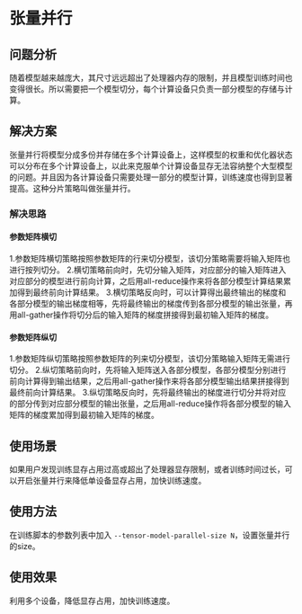 # 张量并行

## 问题分析

随着模型越来越庞大，其尺寸远远超出了处理器内存的限制，并且模型训练时间也变得很长。所以需要把一个模型切分，每个计算设备只负责一部分模型的存储与计算。

## 解决方案

张量并行将模型分成多份并存储在多个计算设备上，这样模型的权重和优化器状态可以分布在多个计算设备上，以此来克服单个计算设备显存无法容纳整个大型模型的问题。并且因为各计算设备只需要处理一部分的模型计算，训练速度也得到显著提高。这种分片策略叫做张量并行。

### 解决思路

#### 参数矩阵横切

1.参数矩阵横切策略按照参数矩阵的行来切分模型，该切分策略需要将输入矩阵也进行按列切分。
2.横切策略前向时，先切分输入矩阵，对应部分的输入矩阵进入对应部分的模型进行前向计算，之后用all-reduce操作来将各部分模型计算结果累加得到最终前向计算结果。
3.横切策略反向时，可以计算得出最终输出的梯度和各部分模型的输出梯度相等，先将最终输出的梯度传到各部分模型的输出张量，再用all-gather操作将切分后的输入矩阵的梯度拼接得到最初输入矩阵的梯度。

#### 参数矩阵纵切

1.参数矩阵纵切策略按照参数矩阵的列来切分模型，该切分策略输入矩阵无需进行切分。
2.纵切策略前向时，先将输入矩阵送入各部分模型，各部分模型分别进行前向计算得到输出结果，之后用all-gather操作来将各部分模型输出结果拼接得到最终前向计算结果。
3.纵切策略反向时，先将最终输出的梯度进行切分并将对应的部分传到对应部分模型的输出张量，之后用all-reduce操作将各部分模型的输入矩阵的梯度累加得到最初输入矩阵的梯度。

## 使用场景

如果用户发现训练显存占用过高或超出了处理器显存限制，或者训练时间过长，可以开启张量并行来降低单设备显存占用，加快训练速度。

## 使用方法

在训练脚本的参数列表中加入 `--tensor-model-parallel-size N`，设置张量并行的size。

## 使用效果

利用多个设备，降低显存占用，加快训练速度。
